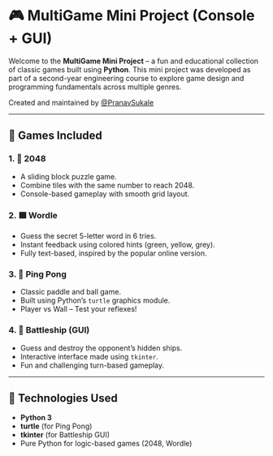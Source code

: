 # 🎮 MultiGame Mini Project (Console + GUI)

Welcome to the **MultiGame Mini Project** – a fun and educational collection of classic games built using **Python**. This mini project was developed as part of a second-year engineering course to explore game design and programming fundamentals across multiple genres.

Created and maintained by [@PranavSukale](https://github.com/PranavSukale)

---

## 🧩 Games Included

### 1. 🧠 2048
- A sliding block puzzle game.
- Combine tiles with the same number to reach 2048.
- Console-based gameplay with smooth grid layout.

### 2. 🟩 Wordle
- Guess the secret 5-letter word in 6 tries.
- Instant feedback using colored hints (green, yellow, grey).
- Fully text-based, inspired by the popular online version.

### 3. 🏓 Ping Pong
- Classic paddle and ball game.
- Built using Python’s `turtle` graphics module.
- Player vs Wall – Test your reflexes!

### 4. 🚢 Battleship (GUI)
- Guess and destroy the opponent’s hidden ships.
- Interactive interface made using `tkinter`.
- Fun and challenging turn-based gameplay.

---

## 🔧 Technologies Used

- **Python 3**
- **turtle** (for Ping Pong)
- **tkinter** (for Battleship GUI)
- Pure Python for logic-based games (2048, Wordle)

